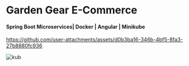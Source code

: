 # Garden Gear E-Commerce
#### Spring Boot Microservices| Docker | Angular | Minikube

https://github.com/user-attachments/assets/d0b3ba16-346b-4bf5-8fa3-27b8880fc936

![kub](https://github.com/user-attachments/assets/9d35fe20-a790-46fb-9584-1b644527a2bf)
